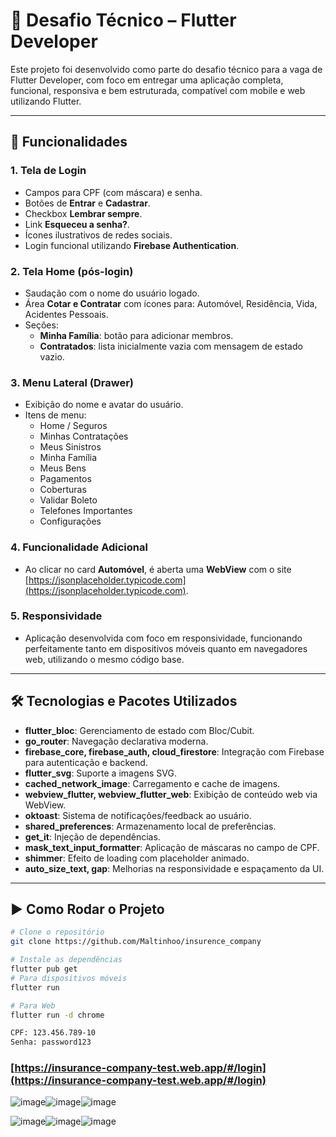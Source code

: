 # 🚀 Desafio Técnico – Flutter Developer

Este projeto foi desenvolvido como parte do desafio técnico para a vaga de Flutter Developer, com foco em entregar uma aplicação completa, funcional, responsiva e bem estruturada, compatível com mobile e web utilizando Flutter.

---

## 🔧 Funcionalidades

### 1. Tela de Login
- Campos para CPF (com máscara) e senha.
- Botões de **Entrar** e **Cadastrar**.
- Checkbox **Lembrar sempre**.
- Link **Esqueceu a senha?**.
- Ícones ilustrativos de redes sociais.
- Login funcional utilizando **Firebase Authentication**.

### 2. Tela Home (pós-login)
- Saudação com o nome do usuário logado.
- Área **Cotar e Contratar** com ícones para: Automóvel, Residência, Vida, Acidentes Pessoais.
- Seções:
  - **Minha Família**: botão para adicionar membros.
  - **Contratados**: lista inicialmente vazia com mensagem de estado vazio.

### 3. Menu Lateral (Drawer)
- Exibição do nome e avatar do usuário.
- Itens de menu:
  - Home / Seguros
  - Minhas Contratações
  - Meus Sinistros
  - Minha Família
  - Meus Bens
  - Pagamentos
  - Coberturas
  - Validar Boleto
  - Telefones Importantes
  - Configurações

### 4. Funcionalidade Adicional
- Ao clicar no card **Automóvel**, é aberta uma **WebView** com o site [https://jsonplaceholder.typicode.com](https://jsonplaceholder.typicode.com).

### 5. Responsividade
- Aplicação desenvolvida com foco em responsividade, funcionando perfeitamente tanto em dispositivos móveis quanto em navegadores web, utilizando o mesmo código base.

---

## 🛠️ Tecnologias e Pacotes Utilizados

- **flutter_bloc**: Gerenciamento de estado com Bloc/Cubit.
- **go_router**: Navegação declarativa moderna.
- **firebase_core, firebase_auth, cloud_firestore**: Integração com Firebase para autenticação e backend.
- **flutter_svg**: Suporte a imagens SVG.
- **cached_network_image**: Carregamento e cache de imagens.
- **webview_flutter, webview_flutter_web**: Exibição de conteúdo web via WebView.
- **oktoast**: Sistema de notificações/feedback ao usuário.
- **shared_preferences**: Armazenamento local de preferências.
- **get_it**: Injeção de dependências.
- **mask_text_input_formatter**: Aplicação de máscaras no campo de CPF.
- **shimmer**: Efeito de loading com placeholder animado.
- **auto_size_text, gap**: Melhorias na responsividade e espaçamento da UI.

---

## ▶️ Como Rodar o Projeto

```bash
# Clone o repositório
git clone https://github.com/Maltinhoo/insurence_company

# Instale as dependências
flutter pub get
# Para dispositivos móveis
flutter run

# Para Web
flutter run -d chrome

CPF: 123.456.789-10
Senha: password123
```

### [https://insurance-company-test.web.app/#/login](https://insurance-company-test.web.app/#/login)


![image](https://github.com/user-attachments/assets/0552770d-22a8-48c6-a7c8-435b41ccbc6b)![image](https://github.com/user-attachments/assets/8c1112f0-0f03-45d5-91ec-e4472d32274e)![image](https://github.com/user-attachments/assets/e9c6d079-778e-47af-a909-8bb028e12892)



![image](https://github.com/user-attachments/assets/a5517efe-9c23-4b4d-a8f1-2826c74e3a1c)![image](https://github.com/user-attachments/assets/78d64f47-5a07-4377-ae33-e2aeb75f0e93)![image](https://github.com/user-attachments/assets/47657df9-de61-4b05-aba5-892c5e591ee1)





